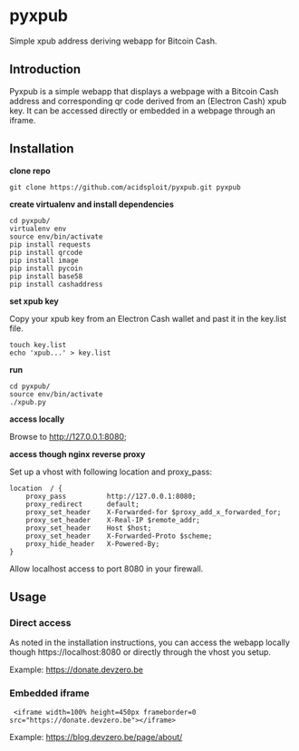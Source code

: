 # pyxpub
Simple xpub address deriving webapp for Bitcoin Cash.

## Introduction
Pyxpub is a simple webapp that displays a webpage with a Bitcoin Cash address and corresponding qr code derived from an (Electron Cash) xpub key. It can be accessed directly or embedded in a webpage through an iframe.

## Installation
__clone repo__

    git clone https://github.com/acidsploit/pyxpub.git pyxpub

__create virtualenv and install dependencies__

    cd pyxpub/
    virtualenv env
    source env/bin/activate
    pip install requests
    pip install qrcode
    pip install image
    pip install pycoin
    pip install base58
    pip install cashaddress

__set xpub key__

Copy your xpub key from an Electron Cash wallet and past it in the key.list file.

    touch key.list
    echo 'xpub...' > key.list

__run__

    cd pyxpub/
    source env/bin/activate
    ./xpub.py

__access locally__

Browse to http://127.0.0.1:8080;


__access though nginx reverse proxy__

Set up a vhost with following location and proxy_pass:

    location  / {
        proxy_pass          http://127.0.0.1:8080;
        proxy_redirect      default;
        proxy_set_header    X-Forwarded-for $proxy_add_x_forwarded_for;
        proxy_set_header    X-Real-IP $remote_addr;
        proxy_set_header    Host $host;
        proxy_set_header    X-Forwarded-Proto $scheme;
        proxy_hide_header   X-Powered-By;
    }

Allow localhost access to port 8080 in your firewall.


## Usage
### Direct access
As noted in the installation instructions, you can access the webapp locally though https://localhost:8080 or directly through the vhost you setup.

Example: https://donate.devzero.be

### Embedded iframe

     <iframe width=100% height=450px frameborder=0 src="https://donate.devzero.be"></iframe> 

Example: https://blog.devzero.be/page/about/ 
